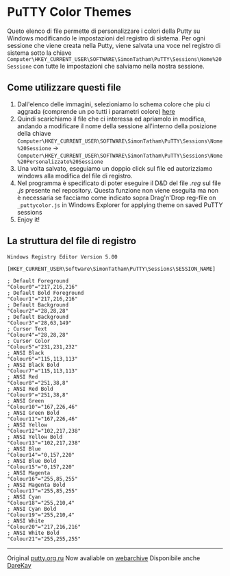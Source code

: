 # PuTTY Color Themes
Queto elenco di file permette di personalizzare i colori della Putty su Windows modificando le impostazioni del registro di sistema.
Per ogni sessione che viene creata nella Putty, viene salvata una voce nel registro di sistema sotto la chiave
`Computer\HKEY_CURRENT_USER\SOFTWARE\SimonTatham\PuTTY\Sessions\Nome%20Sessione`
con tutte le impostazioni che salviamo nella nostra sessione.

## Come utilizzare questi file
1. Dall'elenco delle immagini, selezioniamo lo schema colore che piu ci aggrada (comprende un po tutti i parametri colore) [here](images/readme.md)
2. Quindi scarichiamo il file che ci interessa ed apriamolo in modifica, andando a modificare il nome della sessione all'interno della posizione della chiave
    `Computer\HKEY_CURRENT_USER\SOFTWARE\SimonTatham\PuTTY\Sessions\Nome%20Sessione` -> `Computer\HKEY_CURRENT_USER\SOFTWARE\SimonTatham\PuTTY\Sessions\Nome%20Personalizzato%20Sessione` 
3. Una volta salvato, eseguiamo un doppio click sul file ed autorizziamo windows alla modifica del file di registro.
4. Nel programma è specificato di poter eseguire il D&D del file _.reg_ sul file _.js_ presente nel repository. Questa funzione non viene eseguita ma non è necessaria se facciamo come indicato sopra
    Drag'n'Drop reg-file on `_puttycolor.js` in Windows Explorer for applying theme on saved PuTTY sessions
5. Enjoy it!

## La struttura del file di registro
```
Windows Registry Editor Version 5.00

[HKEY_CURRENT_USER\Software\SimonTatham\PuTTY\Sessions\SESSION_NAME]

; Default Foreground
"Colour0"="217,216,216"
; Default Bold Foreground
"Colour1"="217,216,216"
; Default Background
"Colour2"="28,28,28"
; Default Background
"Colour3"="28,63,149"
; Cursor Text
"Colour4"="28,28,28"
; Cursor Color
"Colour5"="231,231,232"
; ANSI Black
"Colour6"="115,113,113"
; ANSI Black Bold
"Colour7"="115,113,113"
; ANSI Red
"Colour8"="251,38,8"
; ANSI Red Bold
"Colour9"="251,38,8"
; ANSI Green
"Colour10"="167,226,46"
; ANSI Green Bold
"Colour11"="167,226,46"
; ANSI Yellow
"Colour12"="102,217,238"
; ANSI Yellow Bold
"Colour13"="102,217,238"
; ANSI Blue
"Colour14"="0,157,220"
; ANSI Blue Bold
"Colour15"="0,157,220"
; ANSI Magenta
"Colour16"="255,85,255"
; ANSI Magenta Bold
"Colour17"="255,85,255"
; ANSI Cyan
"Colour18"="255,210,4"
; ANSI Cyan Bold
"Colour19"="255,210,4"
; ANSI White
"Colour20"="217,216,216"
; ANSI White Bold
"Colour21"="255,255,255"
```
----
Original [putty.org.ru](http://putty.org.ru/themes/index.html)
Now avaliable on [webarchive]( https://web.archive.org/web/20151122030926/http://putty.org.ru:80/themes/index.html)
Disponibile anche [DareKay](https://darekkay.com/blog/my-putty-color-scheme/)
